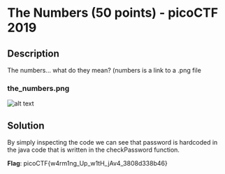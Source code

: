 # The Numbers (50 points) - picoCTF 2019

## Description

The numbers... what do they mean?
(numbers is a link to a .png file

### the_numbers.png
![alt text](http://url/to/img.png)

## Solution
By simply inspecting the code we can see that password is hardcoded in the java code that is written in the checkPassword function.

**Flag**: picoCTF{w4rm1ng_Up_w1tH_jAv4_3808d338b46}
